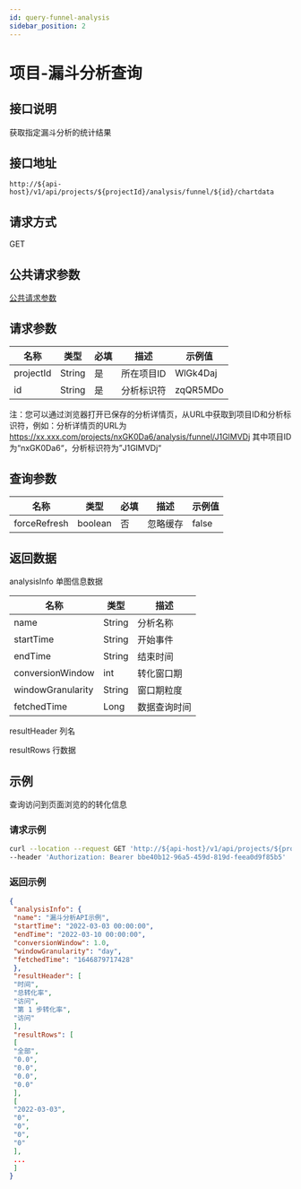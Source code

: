 ```yaml
---
id: query-funnel-analysis
sidebar_position: 2
---
```


# 项目-漏斗分析查询

## 接口说明

获取指定漏斗分析的统计结果

## 接口地址

```
http://${api-host}/v1/api/projects/${projectId}/analysis/funnel/${id}/chartdata
```

## 请求方式

GET

## 公共请求参数

[公共请求参数](../../open-api#公共请求参数)

## 请求参数

| 名称      | 类型   | 必填 | 描述                 | 示例值        |
| --------- | ------ | ---- | -------------------- | ------------- |
| projectId  | String | 是   | 所在项目ID | WlGk4Daj |
| id | String | 是   | 分析标识符 | zqQR5MDo |

注：您可以通过浏览器打开已保存的分析详情页，从URL中获取到项目ID和分析标识符，例如：分析详情页的URL为 https://xx.xxx.com/projects/nxGK0Da6/analysis/funnel/J1GlMVDj
其中项目ID为“nxGK0Da6“，分析标识符为”J1GlMVDj“


## 查询参数

| 名称         | 类型    | 必填 | 描述     | 示例值 |
| ------------ | ------- | ---- | -------- | ------ |
| forceRefresh | boolean | 否   | 忽略缓存 | false  |

## 返回数据

analysisInfo 单图信息数据

| **名称**          | **类型** | **描述**     |
| ----------------- | -------- | ------------ |
| name              | String   | 分析名称     |
| startTime         | String   | 开始事件     |
| endTime           | String   | 结束时间     |
| conversionWindow  | int      | 转化窗口期   |
| windowGranularity | String   | 窗口期粒度   |
| fetchedTime       | Long     | 数据查询时间 |

resultHeader 列名

resultRows 行数据

## 示例

查询访问到页面浏览的的转化信息

### 请求示例

```bash
curl --location --request GET 'http://${api-host}/v1/api/projects/${projectId}/analysis/funnel/${id}/chartdata?forceRefresh=false' \
--header 'Authorization: Bearer bbe40b12-96a5-459d-819d-feea0d9f85b5'
```

### 返回示例

```json
{
 "analysisInfo": {
 "name": "漏斗分析API示例",
 "startTime": "2022-03-03 00:00:00",
 "endTime": "2022-03-10 00:00:00",
 "conversionWindow": 1.0,
 "windowGranularity": "day",
 "fetchedTime": "1646879717428"
 },
 "resultHeader": [
 "时间",
 "总转化率",
 "访问",
 "第 1 步转化率",
 "访问"
 ],
 "resultRows": [
 [
 "全部",
 "0.0",
 "0.0",
 "0.0",
 "0.0"
 ],
 [
 "2022-03-03",
 "0",
 "0",
 "0",
 "0"
 ],
 ...
 ]
}
```
